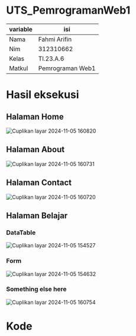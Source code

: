 # UTS_PemrogramanWeb1
| variable     | isi                        | 
|--------------|----------------------------|
| Nama         | Fahmi Arifin               |
| Nim          | 312310662                  | 
|  Kelas       | TI.23.A.6                  | 
| Matkul       | Pemrograman Web1           |

# Hasil eksekusi #

## Halaman Home ##
![Cuplikan layar 2024-11-05 160820](https://github.com/user-attachments/assets/4e2a5502-e5c1-49c5-88a0-fb8d69f4b440) 

## Halaman About ##
![Cuplikan layar 2024-11-05 160731](https://github.com/user-attachments/assets/9b0a53fb-ea93-4ab8-aca8-f91c8b243990) 

## Halaman Contact ##
![Cuplikan layar 2024-11-05 160720](https://github.com/user-attachments/assets/7df36b5e-76df-4741-af2c-c4f66eefd2ac)

## Halaman Belajar ##
### DataTable ###
![Cuplikan layar 2024-11-05 154527](https://github.com/user-attachments/assets/491480aa-4079-46cd-834c-a6ca02d92877)

### Form ###
![Cuplikan layar 2024-11-05 154632](https://github.com/user-attachments/assets/137f49eb-7299-459f-b874-cadc3f21a974)

### Something else here ###
![Cuplikan layar 2024-11-05 160754](https://github.com/user-attachments/assets/7acbe45f-44e6-4e27-a8ce-8f3a2dcbaabc)

# Kode #
